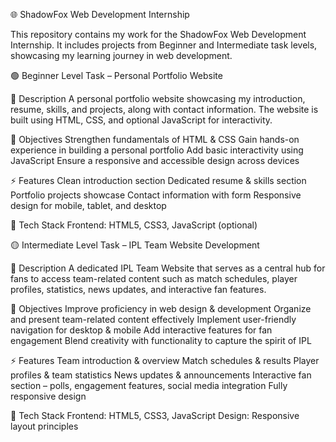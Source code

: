 🌐 ShadowFox Web Development Internship

This repository contains my work for the ShadowFox Web Development Internship.
It includes projects from Beginner and Intermediate task levels, showcasing my learning journey in web development.

🟢 Beginner Level Task – Personal Portfolio Website

📌 Description
A personal portfolio website showcasing my introduction, resume, skills, and projects, along with contact information. The website is built using HTML, CSS, and optional JavaScript for interactivity.

🎯 Objectives
Strengthen fundamentals of HTML & CSS
Gain hands-on experience in building a personal portfolio
Add basic interactivity using JavaScript
Ensure a responsive and accessible design across devices

⚡ Features
Clean introduction section
Dedicated resume & skills section
Portfolio projects showcase
Contact information with form
Responsive design for mobile, tablet, and desktop

📂 Tech Stack
Frontend: HTML5, CSS3, JavaScript (optional)

🟡 Intermediate Level Task – IPL Team Website Development

📌 Description
A dedicated IPL Team Website that serves as a central hub for fans to access team-related content such as match schedules, player profiles, statistics, news updates, and interactive fan features.

🎯 Objectives
Improve proficiency in web design & development
Organize and present team-related content effectively
Implement user-friendly navigation for desktop & mobile
Add interactive features for fan engagement
Blend creativity with functionality to capture the spirit of IPL

⚡ Features
Team introduction & overview
Match schedules & results
Player profiles & team statistics
News updates & announcements
Interactive fan section – polls, engagement features, social media integration
Fully responsive design

📂 Tech Stack
Frontend: HTML5, CSS3, JavaScript
Design: Responsive layout principles
